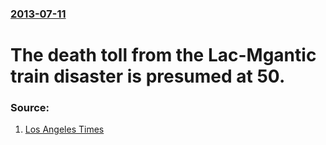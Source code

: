 ### [2013-07-11](/news/2013/07/11/index.md)

# The death toll from the Lac-Mgantic train disaster is presumed at 50. 




### Source:

1. [Los Angeles Times](http://www.latimes.com/news/world/worldnow/la-fg-wn-canada-train-crash-victims-20130710,0,6458106.story)
